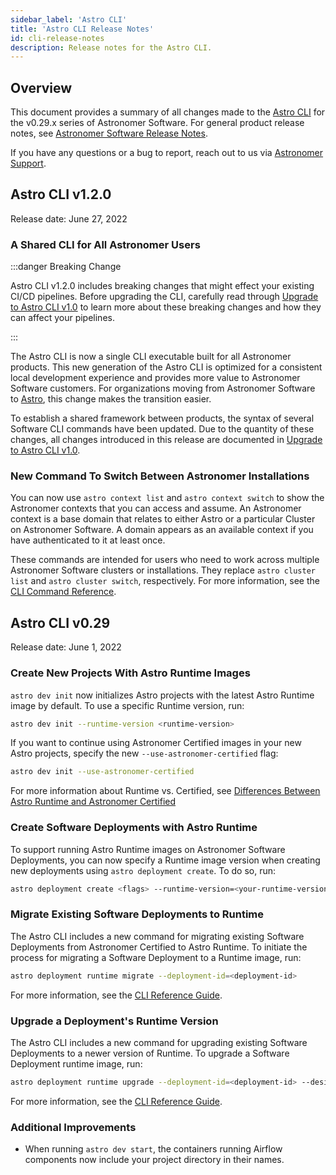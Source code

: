 ```yaml
---
sidebar_label: 'Astro CLI'
title: 'Astro CLI Release Notes'
id: cli-release-notes
description: Release notes for the Astro CLI.
---
```


## Overview

This document provides a summary of all changes made to the [Astro CLI](install-cli.md) for the v0.29.x series of Astronomer Software. For general product release notes, see [Astronomer Software Release Notes](release-notes.md).

If you have any questions or a bug to report, reach out to us via [Astronomer Support](https://support.astronomer.io).

## Astro CLI v1.2.0

Release date: June 27, 2022

### A Shared CLI for All Astronomer Users

:::danger Breaking Change

Astro CLI v1.2.0 includes breaking changes that might effect your existing CI/CD pipelines. Before upgrading the CLI, carefully read through [Upgrade to Astro CLI v1.0](upgrade-astro-cli.md) to learn more about these breaking changes and how they can affect your pipelines.

:::

The Astro CLI is now a single CLI executable built for all Astronomer products. This new generation of the Astro CLI is optimized for a consistent local development experience and provides more value to Astronomer Software customers. For organizations moving from Astronomer Software to [Astro](https://docs.astronomer.io/astro), this change makes the transition easier.

To establish a shared framework between products, the syntax of several Software CLI commands have been updated. Due to the quantity of these changes, all changes introduced in this release are documented in [Upgrade to Astro CLI v1.0](upgrade-astro-cli.md).

### New Command To Switch Between Astronomer Installations

You can now use `astro context list` and `astro context switch` to show the Astronomer contexts that you can access and assume. An Astronomer context is a base domain that relates to either Astro or a particular Cluster on Astronomer Software. A domain appears as an available context if you have authenticated to it at least once.

These commands are intended for users who need to work across multiple Astronomer Software clusters or installations. They replace `astro cluster list` and `astro cluster switch`, respectively. For more information, see the [CLI Command Reference](cli-reference.md#astro-context-switch).

## Astro CLI v0.29

Release date: June 1, 2022

### Create New Projects With Astro Runtime Images

`astro dev init` now initializes Astro projects with the latest Astro Runtime image by default. To use a specific Runtime version, run:

```sh
astro dev init --runtime-version <runtime-version>
```

If you want to continue using Astronomer Certified images in your new Astro projects, specify the new `--use-astronomer-certified` flag:

```sh
astro dev init --use-astronomer-certified
```

For more information about Runtime vs. Certified, see [Differences Between Astro Runtime and Astronomer Certified](image-architecture.md#differences-between-astronomer-runtime-and-astronomer-certified)

### Create Software Deployments with Astro Runtime

To support running Astro Runtime images on Astronomer Software Deployments, you can now specify a Runtime image version when creating new deployments using `astro deployment create`. To do so, run:

```sh
astro deployment create <flags> --runtime-version=<your-runtime-version>
```

### Migrate Existing Software Deployments to Runtime

The Astro CLI includes a new command for migrating existing Software Deployments from Astronomer Certified to Astro Runtime. To initiate the process for migrating a Software Deployment to a Runtime image, run:

```sh
astro deployment runtime migrate --deployment-id=<deployment-id>
```

For more information, see the [CLI Reference Guide](cli-reference.md#astro-deployment-runtime-migrate).

### Upgrade a Deployment's Runtime Version

The Astro CLI includes a new command for upgrading existing Software Deployments to a newer version of Runtime. To upgrade a Software Deployment runtime image, run:

```sh
astro deployment runtime upgrade --deployment-id=<deployment-id> --desired-runtime-version=<desired-runtime-version>
```

For more information, see the [CLI Reference Guide](cli-reference.md#astro-deployment-runtime-upgrade).

### Additional Improvements

- When running `astro dev start`, the containers running Airflow components now include your project directory in their names.
